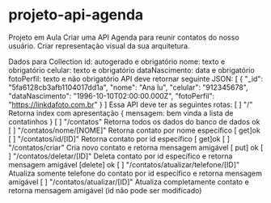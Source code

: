 # projeto-api-agenda

Projeto em Aula
Criar uma API Agenda para reunir contatos do nosso usuário.
Criar representação visual da sua arquitetura.

Dados para Collection
id: autogerado e obrigatório
nome: texto e obrigatório
celular: texto e obrigatório
dataNascimento: data e obrigatório
fotoPerfil: texto e não obrigatório
API deve retornar seguinte JSON:
[
	{
		"_id": "5fa6128cb3afb1104017dd1a",
		"nome": "Ana lu",
		"celular": "912345678",
		"dataNascimento": "1996-10-10T02:00:00.000Z",
		"fotoPerfil": "<https://linkdafoto.com.br>"
	}
]
Essa API deve ter as seguintes rotas:
[ ] "/" Retorna index com apresentação { mensagem: bem vinda a lista de contatinhos }
[ ] "/contatos" Retorna todos os dados do banco de dados ok
[ ] "/contatos/nome/[NOME]" Retorna contato por nome específico [ get]ok
[ ] "/contatos/id/[ID]" Retorna contato por id específico [ get]ok
[ ] "/contatos/criar" Cria novo contato e retorna mensagem amigável [ put] ok
[ ] "/contatos/deletar/[ID]" Deleta contato por id específico e retorna mensagem amigável [delete] ok
[ ] "/contatos/atualizar/telefone/[ID]" Atualiza somente telefone do contato por id específico e retorna mensagem amigável
[ ] "/contatos/atualizar/[ID]" Atualiza completamente contato e retorna mensagem amigável (id não pode ser modificado)
